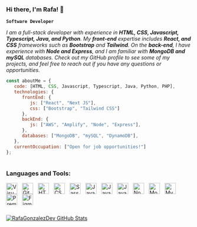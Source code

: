 ### Hi there, I'm Rafa! 👋

**`Software Developer`**

<p><em>I am a full-stack developer with experience in <b>HTML, CSS, Javascript, Typescript, Java, and Python</b>. My <b>front-end</b> expertise includes <b>React, and CSS</b> frameworks such as <b>Bootstrap</b> and <b>Tailwind</b>. On the <b>back-end</b>, I have experience with <b>Node and Express</b>, and I am familiar with <b>MongoDB and mySQL</b> databases. Check out my GitHub profile to see some of my projects, and feel free to reach out if you have any questions or opportunities.</em></p>

```javascript
const aboutMe = {
   code: [HTML, CSS, Javascript, Typescript, Java, Python, PHP],
   technologies: {
      frontEnd: {
         js: ["React", "Next JS"],
         css: ["Bootstrap", "Tailwind CSS"]
      },
      backEnd: {
         js: ["AWS", "Amplify", "Node", "Express"],
      },
      databases: ["MongoDB", "mySQL", "DynamoDB"],
   },
   currentOccupation: ["Open for job opportunities!"]
};
```

#

### Languages and Tools:

<img align="left" alt="Visual Studio Code" width="30px" src="https://cdn.jsdelivr.net/gh/devicons/devicon/icons/vscode/vscode-original.svg" style="padding-right:10px;" />
<img align="left" alt="Git" width="30px" src="https://cdn.jsdelivr.net/gh/devicons/devicon/icons/git/git-original.svg" style="padding-right:10px;" />
<img align="left" alt="HTML5" width="30px" src="https://cdn.jsdelivr.net/gh/devicons/devicon/icons/html5/html5-original.svg" style="padding-right:10px;" />
<img align="left" alt="CSS3" width="30px" src="https://cdn.jsdelivr.net/gh/devicons/devicon/icons/css3/css3-original.svg" style="padding-right:10px;" />
<img align="left" alt="Sass" width="30px" src="https://cdn.jsdelivr.net/gh/devicons/devicon/icons/sass/sass-original.svg" style="padding-right:10px;" />
<img align="left" alt="JavaScript" width="30px" src="https://cdn.jsdelivr.net/gh/devicons/devicon/icons/javascript/javascript-original.svg" style="padding-right:10px;" />
<img align="left" alt="Java" width="30px" src="https://cdn.jsdelivr.net/gh/devicons/devicon/icons/java/java-original.svg" style="padding-right:10px;" />
<img align="left" alt="Java" width="30px" src="https://cdn.jsdelivr.net/gh/devicons/devicon/icons/python/python-plain.svg" style="padding-right:10px;" />
<img align="left" alt="Node.js" width="30px" src="https://cdn.jsdelivr.net/gh/devicons/devicon/icons/nodejs/nodejs-original.svg" style="padding-right:10px;" />
<img align="left" alt="MongoDB" width="30px" src="https://cdn.jsdelivr.net/gh/devicons/devicon/icons/mongodb/mongodb-original.svg" style="padding-right:10px;" />
<img align="left" alt="MySQL" width="30px" src="https://cdn.jsdelivr.net/gh/devicons/devicon/icons/mysql/mysql-original.svg" style="padding-right:10px;" />
<img align="left" alt="Premiere" width="30px" src="https://cdn.jsdelivr.net/gh/devicons/devicon/icons/premierepro/premierepro-plain.svg" style="padding-right:10px;" />
<img align="left" alt="Figma" width="30px" src="https://cdn.jsdelivr.net/gh/devicons/devicon/icons/figma/figma-original.svg" style="padding-right:10px;" />

<br>

#

<br>

[![RafaGonzalezDev GitHub Stats](https://github-readme-stats.vercel.app/api?username=rafagonzalezdev&show_icons=true&count_private=true&theme=tokyonight)](https://github.com/rafagonzalezdev)


